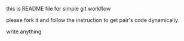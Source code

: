 this is README file for simple git workflow

please fork it and follow the instruction to get pair's code dynamically

write anything
